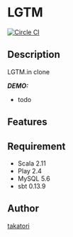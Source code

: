# LGTM
[![Circle CI](https://circleci.com/gh/takatori-task/lgtm.svg?style=svg)](https://circleci.com/gh/takatori-task/lgtm)

## Description
LGTM.in clone

***DEMO:***
- todo

## Features


## Requirement
- Scala 2.11
- Play 2.4
- MySQL 5.6
- sbt 0.13.9


## Author

[takatori](https://github.com/takatori)


